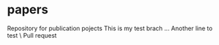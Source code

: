 # papers
Repository for publication pojects
This is my test brach ...
Another line to test \\
Pull request

